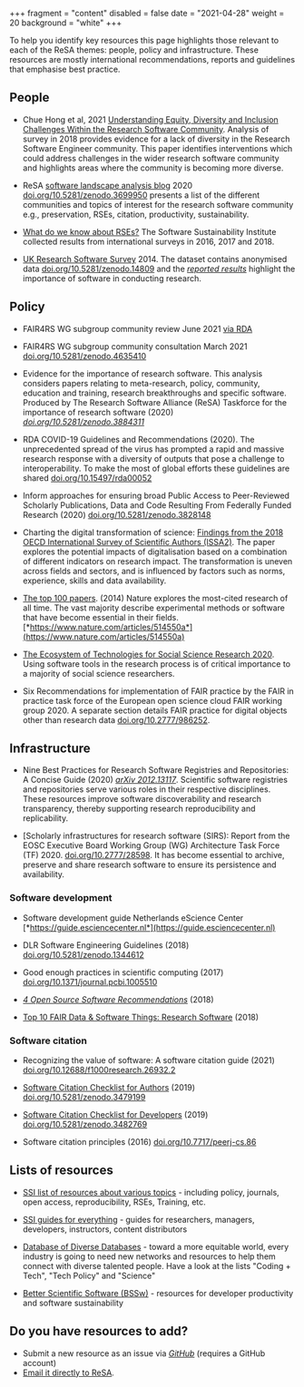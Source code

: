 +++
fragment = "content"
disabled = false
date = "2021-04-28"
weight = 20
background = "white"
+++

To help you identify key resources this page highlights those
relevant to each of the ReSA themes: people, policy and
infrastructure. These resources are mostly international
recommendations, reports and guidelines that emphasise best practice.

## People

-   Chue Hong et al, 2021 [Understanding Equity, Diversity and
    Inclusion Challenges Within the Research Software
    Community](https://www.researchgate.net/publication/350647200_Understanding_Equity_Diversity_and_Inclusion_Challenges_Within_the_Research_Software_Community).
    Analysis of survey in 2018 provides evidence for a lack of diversity
    in the Research Software Engineer community. This paper identifies
    interventions which could address challenges in the wider research
    software community and highlights areas where the community is
    becoming more diverse.

-   ReSA [software landscape analysis
    blog](https://doi.org/10.5281/zenodo.3699950) 2020
    [doi.org/10.5281/zenodo.3699950](https://doi.org/10.5281/zenodo.3699950)
    presents a list of the different communities and topics of interest
    for the research software community e.g., preservation, RSEs,
    citation, productivity, sustainability.

-   [What do we know about RSEs?](https://www.software.ac.uk/blog/2018-03-12-what-do-we-know-about-rses-results-our-international-surveys) The Software Sustainability Institute collected results from international
    surveys in 2016, 2017 and 2018.

-   [UK Research Software
    Survey](https://doi.org/10.5281/zenodo.14809) 2014. The dataset
    contains anonymised data
    [doi.org/10.5281/zenodo.14809](https://doi.org/10.5281/zenodo.14809)
    and the [*reported
    results*](https://www.software.ac.uk/blog/2014-12-04-its-impossible-conduct-research-without-software-say-7-out-10-uk-researchers)
    highlight the importance of software in conducting research.

## Policy

-   FAIR4RS WG subgroup community review June 2021 [via RDA](https://www.rd-alliance.org/group/fair-research-software-fair4rs-wg/outcomes/fair-principles-research-software-fair4rs)

-   FAIR4RS WG subgroup community consultation March 2021 [doi.org/10.5281/zenodo.4635410](https://doi.org/10.5281/zenodo.4635410)

-   Evidence for the importance of research software. This analysis
    considers papers relating to meta-research, policy, community,
    education and training, research breakthroughs and
    specific software. Produced by The Research Software Alliance (ReSA)
    Taskforce for the importance of research software (2020)
    [*doi.org/10.5281/zenodo.3884311*](http://doi.org/10.5281/zenodo.3884311)

-   RDA COVID-19 Guidelines and Recommendations (2020). The
    unprecedented spread of the virus has prompted a rapid and massive
    research response with a diversity of outputs that pose a challenge
    to interoperability. To make the most of global efforts these
    guidelines are shared
    [doi.org/10.15497/rda00052](https://doi.org/10.15497/rda00052)

-   Inform approaches for ensuring broad Public Access to Peer-Reviewed
    Scholarly Publications, Data and Code Resulting From Federally
    Funded Research (2020)
    [doi.org/10.5281/zenodo.3828148](http://doi.org/10.5281/zenodo.3828148)

-   Charting the digital transformation of science: [Findings from the
    2018 OECD International Survey of Scientific
    Authors (ISSA2)](https://www.oecd-ilibrary.org/science-and-technology/charting-the-digital-transformation-of-science_1b06c47c-en). The paper explores the potential impacts of digitalisation based on a combination of different indicators on research impact. The transformation is uneven across fields and sectors, and is influenced by factors such as norms, experience, skills and data availability.

-   [The top 100 papers](https://www.nature.com/articles/514550a). (2014) Nature
    explores the most-cited research of all time. The vast majority
    describe experimental methods or software that have become
    essential in their fields.
    [*https://www.nature.com/articles/514550a*](https://www.nature.com/articles/514550a)

-   [The Ecosystem of Technologies for Social Science Research 2020](https://uk.sagepub.com/en-gb/eur/technologies-for-social-science-research).
    Using software tools in the research process is of critical
    importance to a majority of social science researchers.

-   Six Recommendations for implementation of FAIR practice by the FAIR
    in practice task force of the European open science cloud FAIR
    working
    group 2020.
    A separate section details FAIR practice for digital objects other
    than research data [doi.org/10.2777/986252](https://doi.org/10.2777/986252).

## Infrastructure

-   Nine Best Practices for Research Software Registries and
    Repositories: A Concise Guide (2020) [*arXiv
    2012.13117*](https://arxiv.org/abs/2012.13117). Scientific software
    registries and repositories serve various roles in their
    respective disciplines. These resources improve software
    discoverability and research transparency, thereby supporting
    research reproducibility and replicability.

-   [Scholarly infrastructures for research software (SIRS): Report
    from the EOSC Executive Board Working Group (WG) Architecture Task
    Force
    (TF) 2020. [doi.org/10.2777/28598](https://doi.org/10.2777/28598). It has become
    essential to archive, preserve and share research software to ensure
    its persistence and availability.

### Software development

-   Software development guide Netherlands eScience Center
    [*https://guide.esciencecenter.nl*](https://guide.esciencecenter.nl)

-   DLR Software Engineering Guidelines (2018)
    [doi.org/10.5281/zenodo.1344612](https://doi.org/10.5281/zenodo.1344612)

-   Good enough practices in scientific computing (2017) [doi.org/10.1371/journal.pcbi.1005510](https://doi.org/10.1371/journal.pcbi.1005510)

-   [*4 Open Source Software
    Recommendations*](https://softdev4research.github.io/4OSS-lesson/) (2018)

-   [Top 10 FAIR Data & Software Things: Research Software](https://librarycarpentry.org/Top-10-FAIR/2018/12/01/research-software/) (2018)

### Software citation

-   Recognizing the value of software: A software citation guide (2021)
    [doi.org/10.12688/f1000research.26932.2](https://doi.org/10.12688/f1000research.26932.2)

-   [Software Citation Checklist for
    Authors](http://doi.org/10.5281/zenodo.3479199) (2019)
    [doi.org/10.5281/zenodo.3479199](http://doi.org/10.5281/zenodo.3479199)

-   [Software Citation Checklist for
    Developers](http://doi.org/10.5281/zenodo.3482769) (2019)
    [doi.org/10.5281/zenodo.3482769](http://doi.org/10.5281/zenodo.3482769)

-   Software citation principles (2016)
    [doi.org/10.7717/peerj-cs.86](https://doi.org/10.7717/peerj-cs.86)

## Lists of resources

-   [SSI list of resources about various topics](https://www.software.ac.uk/resources/get-speed) - including policy,
    journals, open access, reproducibility, RSEs, Training, etc.

-   [SSI guides for everything](https://www.software.ac.uk/resources/guides) - guides for
    researchers, managers, developers, instructors,
    content distributors
    
-   [Database of Diverse Databases](https://editorsofcolor.com/diverse-databases/) - 
    toward a more equitable world, every industry is going to need new networks and resources to help them connect with diverse talented people.
    Have a look at the lists "Coding + Tech", "Tech Policy" and "Science"
    
-   [Better Scientific Software (BSSw)](https://bssw.io/items?page=1&view=all) - 
    resources for developer productivity and software sustainability

## Do you have resources to add?

-   Submit a new resource as an issue via
    [*GitHub*](https://github.com/researchsoft/website/issues/new) 
    (requires a GitHub account)
-   [Email it directly to ReSA](mailto:info@researchsoft.org).
